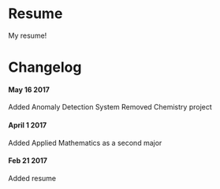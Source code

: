 # Resume
My resume!

# Changelog

#### May 16 2017
Added Anomaly Detection System
Removed Chemistry project

#### April 1 2017
Added Applied Mathematics as a second major

#### Feb 21 2017
Added resume
